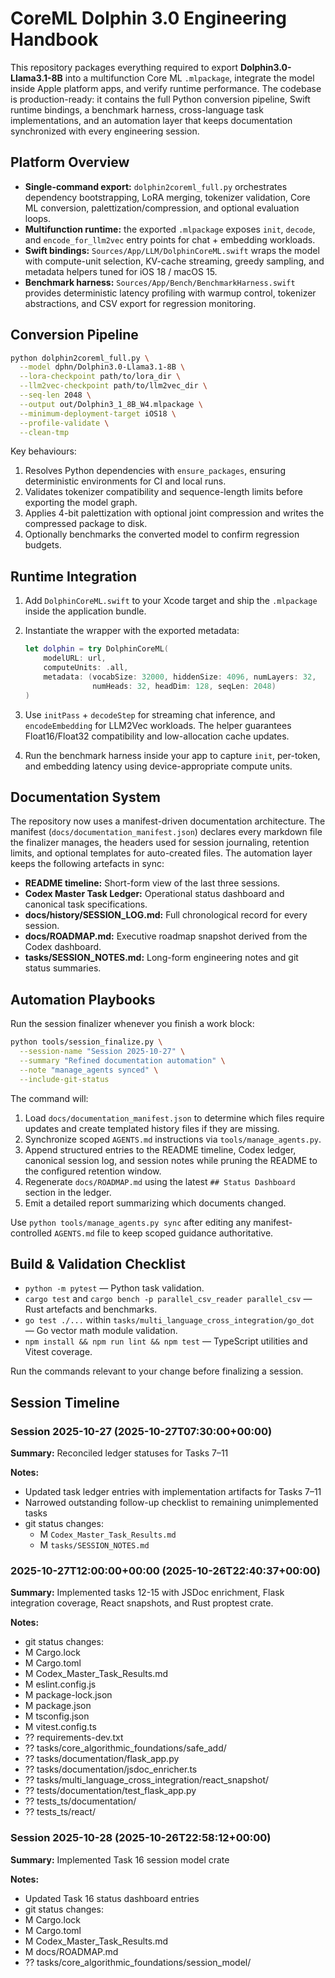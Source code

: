 # CoreML Dolphin 3.0 Engineering Handbook

This repository packages everything required to export **Dolphin3.0-Llama3.1-8B**
into a multifunction Core ML `.mlpackage`, integrate the model inside Apple
platform apps, and verify runtime performance. The codebase is production-ready:
it contains the full Python conversion pipeline, Swift runtime bindings, a
benchmark harness, cross-language task implementations, and an automation layer
that keeps documentation synchronized with every engineering session.

## Platform Overview

- **Single-command export:** `dolphin2coreml_full.py` orchestrates dependency
  bootstrapping, LoRA merging, tokenizer validation, Core ML conversion,
  palettization/compression, and optional evaluation loops.
- **Multifunction runtime:** the exported `.mlpackage` exposes `init`, `decode`,
  and `encode_for_llm2vec` entry points for chat + embedding workloads.
- **Swift bindings:** `Sources/App/LLM/DolphinCoreML.swift` wraps the model with
  compute-unit selection, KV-cache streaming, greedy sampling, and metadata
  helpers tuned for iOS 18 / macOS 15.
- **Benchmark harness:** `Sources/App/Bench/BenchmarkHarness.swift` provides
  deterministic latency profiling with warmup control, tokenizer abstractions,
  and CSV export for regression monitoring.

## Conversion Pipeline

```bash
python dolphin2coreml_full.py \
  --model dphn/Dolphin3.0-Llama3.1-8B \
  --lora-checkpoint path/to/lora_dir \
  --llm2vec-checkpoint path/to/llm2vec_dir \
  --seq-len 2048 \
  --output out/Dolphin3_1_8B_W4.mlpackage \
  --minimum-deployment-target iOS18 \
  --profile-validate \
  --clean-tmp
```

Key behaviours:

1. Resolves Python dependencies with `ensure_packages`, ensuring deterministic
   environments for CI and local runs.
2. Validates tokenizer compatibility and sequence-length limits before
   exporting the model graph.
3. Applies 4-bit palettization with optional joint compression and writes the
   compressed package to disk.
4. Optionally benchmarks the converted model to confirm regression budgets.

## Runtime Integration

1. Add `DolphinCoreML.swift` to your Xcode target and ship the `.mlpackage`
   inside the application bundle.
2. Instantiate the wrapper with the exported metadata:

   ```swift
   let dolphin = try DolphinCoreML(
       modelURL: url,
       computeUnits: .all,
       metadata: (vocabSize: 32000, hiddenSize: 4096, numLayers: 32,
                  numHeads: 32, headDim: 128, seqLen: 2048)
   )
   ```

3. Use `initPass` + `decodeStep` for streaming chat inference, and
   `encodeEmbedding` for LLM2Vec workloads. The helper guarantees Float16/Float32
   compatibility and low-allocation cache updates.
4. Run the benchmark harness inside your app to capture `init`, per-token, and
   embedding latency using device-appropriate compute units.

## Documentation System

The repository now uses a manifest-driven documentation architecture. The
manifest (`docs/documentation_manifest.json`) declares every markdown file the
finalizer manages, the headers used for session journaling, retention limits,
and optional templates for auto-created files. The automation layer keeps the
following artefacts in sync:

- **README timeline:** Short-form view of the last three sessions.
- **Codex Master Task Ledger:** Operational status dashboard and canonical task
  specifications.
- **docs/history/SESSION_LOG.md:** Full chronological record for every session.
- **docs/ROADMAP.md:** Executive roadmap snapshot derived from the Codex
  dashboard.
- **tasks/SESSION_NOTES.md:** Long-form engineering notes and git status
  summaries.

## Automation Playbooks

Run the session finalizer whenever you finish a work block:

```bash
python tools/session_finalize.py \
  --session-name "Session 2025-10-27" \
  --summary "Refined documentation automation" \
  --note "manage_agents synced" \
  --include-git-status
```

The command will:

1. Load `docs/documentation_manifest.json` to determine which files require
   updates and create templated history files if they are missing.
2. Synchronize scoped `AGENTS.md` instructions via `tools/manage_agents.py`.
3. Append structured entries to the README timeline, Codex ledger, canonical
   session log, and session notes while pruning the README to the configured
   retention window.
4. Regenerate `docs/ROADMAP.md` using the latest `## Status Dashboard` section in
   the ledger.
5. Emit a detailed report summarizing which documents changed.

Use `python tools/manage_agents.py sync` after editing any manifest-controlled
`AGENTS.md` file to keep scoped guidance authoritative.

## Build & Validation Checklist

- `python -m pytest` — Python task validation.
- `cargo test` and `cargo bench -p parallel_csv_reader parallel_csv` — Rust
  artefacts and benchmarks.
- `go test ./...` within `tasks/multi_language_cross_integration/go_dot` — Go
  vector math module validation.
- `npm install && npm run lint && npm test` — TypeScript utilities and Vitest
  coverage.

Run the commands relevant to your change before finalizing a session.

## Session Timeline

<!-- session-log:session-2025-10-27-073000:2025-10-27T07:30:00+00:00 -->
### Session 2025-10-27 (2025-10-27T07:30:00+00:00)

**Summary:** Reconciled ledger statuses for Tasks 7–11

**Notes:**
- Updated task ledger entries with implementation artifacts for Tasks 7–11
- Narrowed outstanding follow-up checklist to remaining unimplemented tasks
- git status changes:
  - M `Codex_Master_Task_Results.md`
  - M `tasks/SESSION_NOTES.md`

<!-- session-log:2025-10-27t12-00-00-00-00:2025-10-26T22:40:37+00:00 -->
### 2025-10-27T12:00:00+00:00 (2025-10-26T22:40:37+00:00)

**Summary:** Implemented tasks 12-15 with JSDoc enrichment, Flask integration coverage, React snapshots, and Rust proptest crate.

**Notes:**
- git status changes:
- M Cargo.lock
- M Cargo.toml
- M Codex_Master_Task_Results.md
- M eslint.config.js
- M package-lock.json
- M package.json
- M tsconfig.json
- M vitest.config.ts
- ?? requirements-dev.txt
- ?? tasks/core_algorithmic_foundations/safe_add/
- ?? tasks/documentation/flask_app.py
- ?? tasks/documentation/jsdoc_enricher.ts
- ?? tasks/multi_language_cross_integration/react_snapshot/
- ?? tests/documentation/test_flask_app.py
- ?? tests_ts/documentation/
- ?? tests_ts/react/

<!-- session-log:session-2025-10-28:2025-10-26T22:58:12+00:00 -->
### Session 2025-10-28 (2025-10-26T22:58:12+00:00)

**Summary:** Implemented Task 16 session model crate

**Notes:**
- Updated Task 16 status dashboard entries
- git status changes:
- M Cargo.lock
- M Cargo.toml
- M Codex_Master_Task_Results.md
- M docs/ROADMAP.md
- ?? tasks/core_algorithmic_foundations/session_model/

